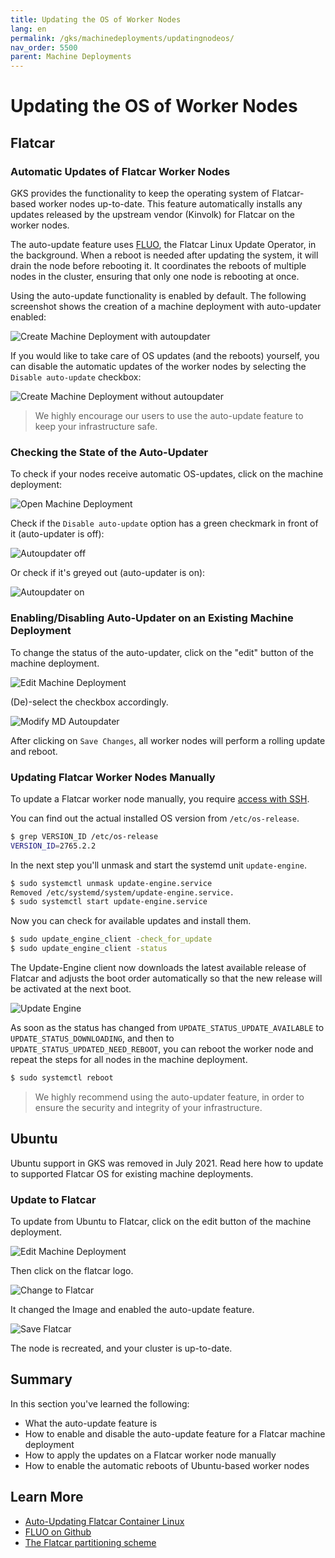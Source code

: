 ```yaml
---
title: Updating the OS of Worker Nodes
lang: en
permalink: /gks/machinedeployments/updatingnodeos/
nav_order: 5500
parent: Machine Deployments
---
```

# Updating the OS of Worker Nodes

## Flatcar

### Automatic Updates of Flatcar Worker Nodes

GKS provides the functionality to keep the operating system of Flatcar-based worker nodes up-to-date.
This feature automatically installs any updates released by the upstream vendor (Kinvolk) for Flatcar
on the worker nodes.

The auto-update feature uses [FLUO](https://github.com/kinvolk/flatcar-linux-update-operator), the Flatcar Linux Update Operator, in the background.
When a reboot is needed after updating the system, it will drain the node before rebooting it. It coordinates the reboots of multiple nodes in the cluster,
ensuring that only one node is rebooting at once.

Using the auto-update functionality is enabled by default. The following screenshot shows the creation of a machine deployment with auto-updater enabled:

![Create Machine Deployment with autoupdater](../images/UpdOSNode01.png)

If you would like to take care of OS updates (and the reboots) yourself, you can disable the automatic updates of the worker nodes by selecting the `Disable auto-update` checkbox:

![Create Machine Deployment without autoupdater](../images/UpdOSNode02.png)

> We highly encourage our users to use the auto-update feature to keep your infrastructure safe.

### Checking the State of the Auto-Updater

To check if your nodes receive automatic OS-updates, click on the machine deployment:

![Open Machine Deployment](../images/UpdOSNode03.png)

Check if the `Disable auto-update` option has a green checkmark in front of it (auto-updater is off):

![Autoupdater off](../images/UpdOSNode04.png)

Or check if it's greyed out (auto-updater is on):

![Autoupdater on](../images/UpdOSNode05.png)

### Enabling/Disabling Auto-Updater on an Existing Machine Deployment

To change the status of the auto-updater, click on the "edit" button of the machine deployment.

![Edit Machine Deployment](../images/UpdOSNode06.png)

(De)-select the checkbox accordingly.

![Modify MD Autoupdater](../images/UpdOSNode07.png)

After clicking on `Save Changes`, all worker nodes will perform a rolling update and reboot.

### Updating Flatcar Worker Nodes Manually

To update a Flatcar worker node manually, you require [access with SSH](/gks/machinedeployments/add_ssh_key/).

You can find out the actual installed OS version from `/etc/os-release`.

```bash
$ grep VERSION_ID /etc/os-release
VERSION_ID=2765.2.2
```

In the next step you'll unmask and start the systemd unit `update-engine`.

```bash
$ sudo systemctl unmask update-engine.service
Removed /etc/systemd/system/update-engine.service.
$ sudo systemctl start update-engine.service
```

Now you can check for available updates and install them.

```bash
$ sudo update_engine_client -check_for_update
$ sudo update_engine_client -status
```

The Update-Engine client now downloads the latest available release of Flatcar and adjusts
the boot order automatically so that the new release will be activated at the next boot.

![Update Engine](../images/fc_update_engine.gif)

As soon as the status has changed from `UPDATE_STATUS_UPDATE_AVAILABLE` to `UPDATE_STATUS_DOWNLOADING`,
and then to `UPDATE_STATUS_UPDATED_NEED_REBOOT`, you can reboot the worker node and repeat the steps
for all nodes in the machine deployment.

````bash
$ sudo systemctl reboot
````

> We highly recommend using the auto-updater feature, in order to ensure the security and integrity of your infrastructure.

## Ubuntu

Ubuntu support in GKS was removed in July 2021. Read here how to update to supported Flatcar OS for existing machine deployments.

### Update to Flatcar

To update from Ubuntu to Flatcar, click on the edit button of the machine deployment.

![Edit Machine Deployment](../images/update_to_flatcar_edit.png)

Then click on the flatcar logo.

![Change to Flatcar](../images/UpdOSNode08Ubuntu.png)

It changed the Image and enabled the auto-update feature.

![Save Flatcar](../images/UpdOSNode09Ubuntu.png)

The node is recreated, and your cluster is up-to-date.

## Summary

In this section you've learned the following:

* What the auto-update feature is
* How to enable and disable the auto-update feature for a Flatcar machine deployment
* How to apply the updates on a Flatcar worker node manually
* How to enable the automatic reboots of Ubuntu-based worker nodes

## Learn More

* [Auto-Updating Flatcar Container Linux](https://kinvolk.io/docs/lokomotive/git-main/how-to-guides/auto-update-flatcar/)
* [FLUO on Github](https://github.com/kinvolk/flatcar-linux-update-operator)
* [The Flatcar partitioning scheme](https://kinvolk.io/docs/flatcar-container-linux/latest/reference/developer-guides/sdk-disk-partitions/)
